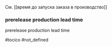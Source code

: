 См. [[время до запуска заказа в производство]]

### prerelease production lead time 

prerelease production lead time 

#tocico 
#not_defined 

